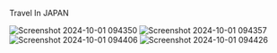 Travel In JAPAN

![Screenshot 2024-10-01 094350](https://github.com/user-attachments/assets/6befc707-7e0e-42bb-a2a9-19a39039c1c3)
![Screenshot 2024-10-01 094357](https://github.com/user-attachments/assets/f549015a-24a0-4ed1-9e1a-3f7dd8b19fcf)
![Screenshot 2024-10-01 094406](https://github.com/user-attachments/assets/2f54d216-eb64-4386-908d-fa1db5a7123d)
![Screenshot 2024-10-01 094426](https://github.com/user-attachments/assets/7e37e692-d1c1-43e4-aec7-5ba394ea6e1a)

